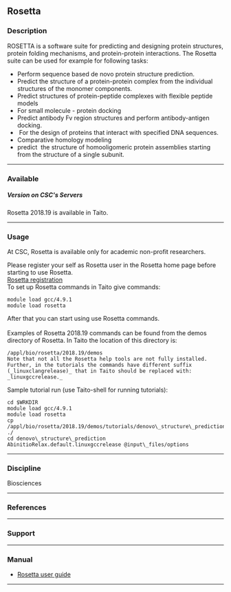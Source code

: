 ## Rosetta

### Description

ROSETTA is a software suite for predicting and designing protein structures, protein folding mechanisms, and protein-protein interactions. The Rosetta suite can be used for example for following tasks:

*   Perform sequence based de novo protein structure prediction.
*   Predict the structure of a protein-protein complex from the individual structures of the monomer components.
*   Predict structures of protein-peptide complexes with flexible peptide models
*   For small molecule - protein docking
*   Predict antibody Fv region structures and perform antibody-antigen docking.
*    For the design of proteins that interact with specified DNA sequences.
*   Comparative homology modeling
*   predict  the structure of homooligomeric protein assemblies starting from the structure of a single subunit.

* * *

### Available

##### Version on CSC's Servers

Rosetta 2018.19 is available in Taito.

* * *

### Usage

At CSC, Rosetta is available only for academic non-profit researchers.

Please register your self as Rosetta user in the Rosetta home page before starting to use Rosetta.  
[Rosetta registration](https://els.comotion.uw.edu/express_license_technologies/rosetta)  
To set up Rosetta commands in Taito give commands:

    module load gcc/4.9.1
    module load rosetta

After that you can start using use Rosetta commands.  
   
Examples of Rosetta 2018.19 commands can be found from the demos directory of Rosetta. In Taito the location of this directory is:

    /appl/bio/rosetta/2018.19/demos
    Note that not all the Rosetta help tools are not fully installed. Further, in the tutorials the commands have different suffix (_linuxclangrelease)_ that in Taito should be replaced with: _linuxgccrelease._

Sample tutorial run (use Taito-shell for running tutorials):

    cd $WRKDIR
    module load gcc/4.9.1
    module load rosetta
    cp /appl/bio/rosetta/2018.19/demos/tutorials/denovo\_structure\_prediction ./
    cd denovo\_structure\_prediction
    AbinitioRelax.default.linuxgccrelease @input\_files/options
    

* * *

### Discipline

Biosciences  

* * *

### References

* * *

### Support

* * *

### Manual

*   [Rosetta user guide](https://www.rosettacommons.org/docs/latest/Home)

* * *
